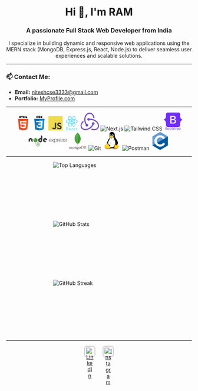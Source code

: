 <h1 align="center">Hi 👋, I'm RAM</h1>
<h3 align="center">A passionate Full Stack Web Developer from India</h3>
<p align="center">I specialize in building dynamic and responsive web applications using the MERN stack (MongoDB, Express.js, React, Node.js) to deliver seamless user experiences and scalable solutions.</p>

---

### 📫 Contact Me:
- **Email:** niteshcse3333@gmail.com
- **Portfolio:** [MyProfile.com](#)

---
<div style="text-align: center;">
  <img src="https://raw.githubusercontent.com/devicons/devicon/master/icons/html5/html5-original-wordmark.svg" alt="HTML5" width="40" height="40" />
  <img src="https://raw.githubusercontent.com/devicons/devicon/master/icons/css3/css3-original-wordmark.svg" alt="CSS3" width="40" height="40" />
  <img src="https://raw.githubusercontent.com/devicons/devicon/master/icons/javascript/javascript-original.svg" alt="JavaScript" width="40" height="40" />
  <img src="https://raw.githubusercontent.com/devicons/devicon/master/icons/react/react-original-wordmark.svg" alt="React" width="40" height="40" />
  <img src="https://raw.githubusercontent.com/devicons/devicon/master/icons/redux/redux-original.svg" alt="Redux" width="50" height="50" />
  <img src="https://cdn.worldvectorlogo.com/logos/nextjs-2.svg" alt="Next.js" width="50" height="50" />
  <img src="https://www.vectorlogo.zone/logos/tailwindcss/tailwindcss-icon.svg" alt="Tailwind CSS" width="50" height="50" />
  <img src="https://raw.githubusercontent.com/devicons/devicon/master/icons/bootstrap/bootstrap-plain-wordmark.svg" alt="Bootstrap" width="50" height="50" />
  <img src="https://raw.githubusercontent.com/devicons/devicon/master/icons/nodejs/nodejs-original-wordmark.svg" alt="Node.js" width="50" height="50" />
  <img src="https://raw.githubusercontent.com/devicons/devicon/master/icons/express/express-original-wordmark.svg" alt="Express.js" width="50" height="50" />
  <img src="https://raw.githubusercontent.com/devicons/devicon/master/icons/mongodb/mongodb-original-wordmark.svg" alt="MongoDB" width="50" height="50" />
  <img src="https://www.vectorlogo.zone/logos/git-scm/git-scm-icon.svg" alt="Git" width="50" height="50" />
  <img src="https://raw.githubusercontent.com/devicons/devicon/master/icons/linux/linux-original.svg" alt="Linux" width="50" height="50" />
  <img src="https://www.vectorlogo.zone/logos/getpostman/getpostman-icon.svg" alt="Postman" width="50" height="50" />
  <img src="https://raw.githubusercontent.com/devicons/devicon/master/icons/c/c-original.svg" alt="C" width="50" height="50" />
</div>


---
<div style="display: flex; justify-content: center; gap: 10px; flex-wrap: wrap;">
  <img src="https://github-readme-stats.vercel.app/api/top-langs?username=codemonitor-lab&show_icons=true&locale=en&layout=compact" alt="Top Languages" width="250" height="150" />
  
  <img src="https://github-readme-stats.vercel.app/api?username=codemonitor-lab&show_icons=true&locale=en" alt="GitHub Stats" width="250" height="150" />

  <img src="https://github-readme-streak-stats.herokuapp.com/?user=codemonitor-lab" alt="GitHub Streak" width="250" height="150" />
</div>


---
<p align="center" style="display: flex; justify-content: center; gap: 20px;">
  <a href="https://linkedin.com/in/linkdin" target="_blank" style="display: inline-block; width: 30px; height: 30px; border: 2px solid #ccc; border-radius: 6px; padding: 3px; box-sizing: border-box;">
    <img src="https://raw.githubusercontent.com/rahuldkjain/github-profile-readme-generator/master/src/images/icons/Social/linked-in-alt.svg" alt="LinkedIn" width="100%" height="100%" />
  </a>
  <a href="https://instagram.com/dev_nitsh" target="_blank" style="display: inline-block; width: 30px; height: 30px; border: 2px solid #ccc; border-radius: 6px; padding: 3px; box-sizing: border-box;">
    <img src="https://raw.githubusercontent.com/rahuldkjain/github-profile-readme-generator/master/src/images/icons/Social/instagram.svg" alt="Instagram" width="100%" height="100%" />
  </a>
</p>



